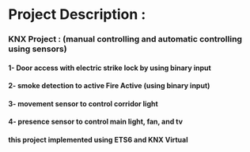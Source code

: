 # Project Description : 
### KNX Project : (manual controlling and automatic controlling using sensors)
#### 1- Door access with electric strike lock by using binary input
#### 2- smoke detection to active Fire Active (using binary input)
#### 3- movement sensor to control corridor light
#### 4- presence sensor to control main light, fan, and tv
#### this project implemented using ETS6 and KNX Virtual
